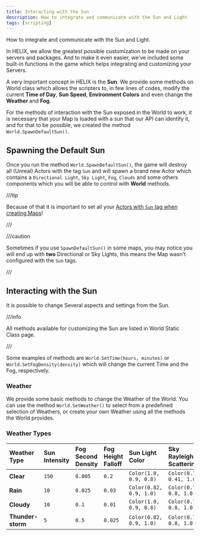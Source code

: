 ```yaml
---
title: Interacting with the Sun
description: How to integrate and communicate with the Sun and Light
tags: [scripting]
---
```



How to integrate and communicate with the Sun and Light.

In HELIX, we allow the greatest possible customization to be made on your servers and packages. And to make it even easier, we've included some built-in functions in the game which helps integrating and customizing your Servers.

A very important concept in HELIX is the **Sun**. We provide some methods on World class which allows the scripters to, in few lines of codes, modify the current **Time of Day**, **Sun Speed**, **Environment Colors** and even change the **Weather** and **Fog**.

For the methods of interaction with the Sun exposed in the World to work, it is necessary that your Map is loaded with a sun that our API can identify it, and for that to be possible, we created the method `World.SpawnDefaultSun()`.

## Spawning the Default Sun

Once you run the method `World.SpawnDefaultSun()`, the game will destroy all \(Unreal\) Actors with the tag `Sun` and will spawn a brand new Actor which contains a `Directional Light`, `Sky Light`, `Fog`, `Clouds` and some others components which you will be able to control with **World** methods.

///tip

Because of that it is important to set all your [Actors with `Sun` tag when creating Maps](/assets-modding/creating-assets/using-ADK/maps-and-levels/creating-maps.md#rules-for-creating-a-maplevel)!

///

///caution

Sometimes if you use `SpawnDefaultSun()` in some maps, you may notice you will end up with **two** Directional or Sky Lights, this means the Map wasn't configured with the `Sun` tags.

///

## Interacting with the Sun

It is possible to change Several aspects and settings from the Sun.

///info

All methods available for customizing the Sun are listed in World Static Class page.

///

Some examples of methods are `World.SetTime(hours, minutes)` or `World.SetFogDensity(density)` which will change the current Time and the Fog, respectively.

### Weather

We provide some basic methods to change the Weather of the World. You can use the method `World.SetWeather()` to select from a predefined selection of Weathers, or create your own Weather using all the methods the World provides.

### Weather Types

| Weather Type | Sun Intensity | Fog Second Density | Fog Height Falloff | Sun Light Color | Sky Rayleigh Scattering | Sun Temp. Multi. | Sky Light Intensity | Wind |
| :--- | :--- | :--- | :--- | :--- | :--- | :--- | :--- | :--- |
| **Clear** | `150` | `0.005` | `0.2` | `Color(1.0, 0.9, 0.8)` | `Color(0.17, 0.41, 1.0)` | `1.0` | `1.0` | `0.25` |
| **Rain** | `10` | `0.025` | `0.03` | `Color(0.82, 0.9, 1.0)` | `Color(0.73, 0.8, 1.0)` | `2.0` | `0.3` | `1.0` |
| **Cloudy** | `10` | `0.1` | `0.01` | `Color(1.0, 0.9, 0.8)` | `Color(0.73, 0.8, 1.0)` | `1.25` | `0.2` | `0.3` |
| **Thunder-storm** | `5` | `0.5` | `0.025` | `Color(0.82, 0.9, 1.0)` | `Color(0.73, 0.8, 1.0)` | `2.0` | `0.25` | `3.0` |

